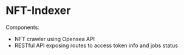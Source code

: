 # NFT-Indexer

Components:
- NFT crawler using Opensea API
- RESTful API exposing routes to access token info and jobs status
